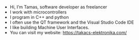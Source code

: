 - Hi, I’m Tamas, software developer as freelancer
- I work with microcontrollers
- I program in C++ and python
- I often use the QT framework and the Visual Studio Code IDE
- I like building Machine User Interfaces.
- You can visit my website: https://takacs-elektronika.com/



<!---
taktam/taktam is a ✨ special ✨ repository because its `README.md` (this file) appears on your GitHub profile.
You can click the Preview link to take a look at your changes.
--->
